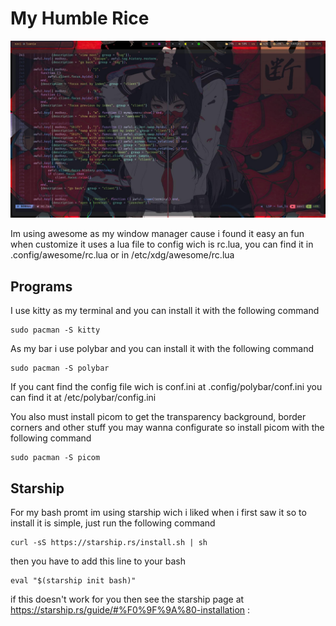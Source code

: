 # My Humble Rice

![plot](./desk.jpg)

Im using awesome as my window manager cause i found it easy an fun when customize it uses a lua file to config wich is rc.lua, you can find it in .config/awesome/rc.lua or in /etc/xdg/awesome/rc.lua

## Programs

I use kitty as my terminal and you can install it with the following command
~~~
sudo pacman -S kitty
~~~
As my bar i use polybar and you can install it with the following command
~~~
sudo pacman -S polybar
~~~
If you cant find the config file wich is conf.ini at .config/polybar/conf.ini you can find it at /etc/polybar/config.ini

You also must install picom to get the transparency background, border corners and other stuff you may wanna configurate so install picom with the following command
~~~
sudo pacman -S picom
~~~

## Starship

For my bash promt im using starship wich i liked when i first saw it so to install it is simple, just run the following command
~~~
curl -sS https://starship.rs/install.sh | sh
~~~

then you have to add this line to your bash 
~~~
eval "$(starship init bash)"
~~~

if this doesn't work for you then see the starship page at https://starship.rs/guide/#%F0%9F%9A%80-installation
:

